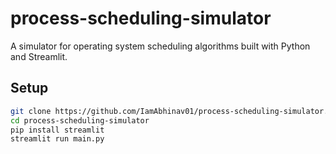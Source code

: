 # process-scheduling-simulator


A simulator for operating system scheduling algorithms built with Python and Streamlit.

## Setup
```bash
git clone https://github.com/IamAbhinav01/process-scheduling-simulator.git
cd process-scheduling-simulator
pip install streamlit
streamlit run main.py